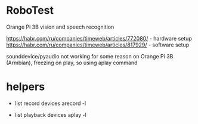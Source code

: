 # RoboTest

Orange Pi 3B vision and speech recognition

https://habr.com/ru/companies/timeweb/articles/772080/ - hardware setup
https://habr.com/ru/companies/timeweb/articles/817929/ - software setup

sounddevice/pyaudio not working for some reason on Orange Pi 3B (Armbian), freezing on play, so using aplay command

# helpers

- list record devices
arecord -l

- list playback devices
aplay -l
